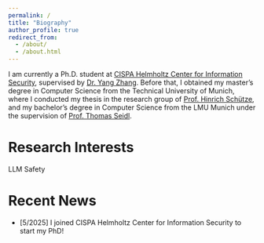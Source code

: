 ```yaml
---
permalink: /
title: "Biography"
author_profile: true
redirect_from: 
  - /about/
  - /about.html
---
```


I am currently a Ph.D. student at [CISPA Helmholtz Center for Information Security](https://cispa.de), supervised by [Dr. Yang Zhang](https://yangzhangalmo.github.io/). Before that, I obtained my master’s degree in Computer Science from the Technical University of Munich, where I conducted my thesis in the research group of [Prof. Hinrich Schütze](https://scholar.google.com/citations?user=qIL9dWUAAAAJ&hl=en), and my bachelor’s degree in Computer Science from the LMU Munich under the supervision of [Prof. Thomas Seidl](https://www.dbs.ifi.lmu.de/cms/personen/professoren/seidl/index.html).

Research Interests
======
LLM Safety

Recent News
======
 - [5/2025] I joined CISPA Helmholtz Center for Information Security to start my PhD!


